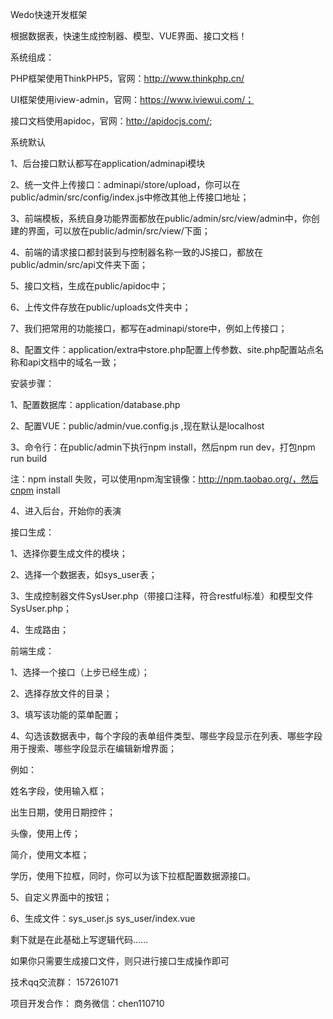 Wedo快速开发框架

根据数据表，快速生成控制器、模型、VUE界面、接口文档！

系统组成： 

PHP框架使用ThinkPHP5，官网：http://www.thinkphp.cn/ 

UI框架使用iview-admin，官网：https://www.iviewui.com/； 

接口文档使用apidoc，官网：http://apidocjs.com/;


系统默认

1、后台接口默认都写在application/adminapi模块

2、统一文件上传接口：adminapi/store/upload，你可以在public/admin/src/config/index.js中修改其他上传接口地址；

3、前端模板，系统自身功能界面都放在public/admin/src/view/admin中，你创建的界面，可以放在public/admin/src/view/下面；

4、前端的请求接口都封装到与控制器名称一致的JS接口，都放在public/admin/src/api文件夹下面；

5、接口文档，生成在public/apidoc中；

6、上传文件存放在public/uploads文件夹中；

7、我们把常用的功能接口，都写在adminapi/store中，例如上传接口；

8、配置文件：application/extra中store.php配置上传参数、site.php配置站点名称和api文档中的域名一致；


安装步骤：

1、配置数据库：application/database.php

2、配置VUE：public/admin/vue.config.js   ,现在默认是localhost

3、命令行：在public/admin下执行npm install，然后npm run dev，打包npm run build

   注：npm install 失败，可以使用npm淘宝镜像：http://npm.taobao.org/，然后cnpm install

4、进入后台，开始你的表演


接口生成： 

1、选择你要生成文件的模块； 

2、选择一个数据表，如sys_user表； 

3、生成控制器文件SysUser.php（带接口注释，符合restful标准）和模型文件SysUser.php； 

4、生成路由；


前端生成： 

1、选择一个接口（上步已经生成）； 

2、选择存放文件的目录； 

3、填写该功能的菜单配置； 

4、勾选该数据表中，每个字段的表单组件类型、哪些字段显示在列表、哪些字段用于搜索、哪些字段显示在编辑新增界面； 

例如：

姓名字段，使用输入框； 

出生日期，使用日期控件； 

头像，使用上传； 

简介，使用文本框； 

学历，使用下拉框，同时，你可以为该下拉框配置数据源接口。 

5、自定义界面中的按钮；

6、生成文件：sys_user.js    sys_user/index.vue

剩下就是在此基础上写逻辑代码......

如果你只需要生成接口文件，则只进行接口生成操作即可


技术qq交流群：
157261071

项目开发合作：
商务微信：chen110710

